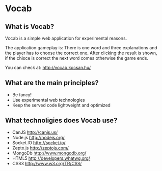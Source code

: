 Vocab
=====

What is Vocab?
--------------
Vocab is a simple web application for experimental reasons.

The application gameplay is: There is one word and three explanations and the player has to choose the correct one. After clicking the result is shown, if the chioce is correct the next word comes otherwise the game ends.

You can check at: http://vocab.kocsan.hu/

What are the main principles?
-----------------------------
- Be fancy!
- Use experimental web technologies
- Keep the served code lightweight and optimized

What technoligies does Vocab use?
---------------------------------
- CanJS http://canjs.us/
- Node.js http://nodejs.org/
- Socket.IO http://socket.io/
- Zepto.js http://zeptojs.com/
- MongoDb http://www.mongodb.org/
- HTML5 http://developers.whatwg.org/
- CSS3 http://www.w3.org/TR/CSS/